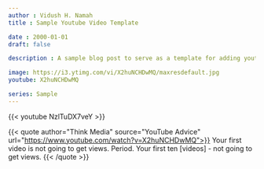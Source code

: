 ```yaml
---
author : Vidush H. Namah
title : Sample Youtube Video Template

date : 2000-01-01
draft: false

description : A sample blog post to serve as a template for adding youtube video to articles

image: https://i3.ytimg.com/vi/X2huNCHDwMQ/maxresdefault.jpg
youtube: X2huNCHDwMQ

series: Sample
---
```

{{< youtube NzlTuDX7veY >}}

{{< quote author="Think Media" source="YouTube Advice" url="https://www.youtube.com/watch?v=X2huNCHDwMQ">}}
Your first video is not going to get views. Period. Your first ten [videos] - not going to get views.
{{< /quote >}}